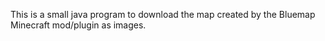 This is a small java program to download the map created by the Bluemap Minecraft mod/plugin as images.
